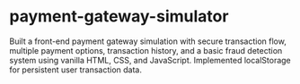 # payment-gateway-simulator
Built a front-end payment gateway simulation with secure transaction flow, multiple payment options, transaction history, and a basic fraud detection system using vanilla HTML, CSS, and JavaScript. Implemented localStorage for persistent user transaction data.
